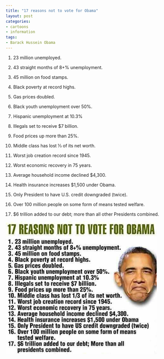 ```yaml
---
title: "17 reasons not to vote for Obama"
layout: post
categories:
- cartoons
- information
tags:
- Barack Hussein Obama
---
```


1. 23 million unemployed.

2. 43 straight months of 8+% unemployment.

3. 45 million on food stamps.

4. Black poverty at record highs.

5. Gas prices doubled.

6. Black youth unemployment over 50%.

7. Hispanic unemployment at 10.3%

8. Illegals set to receive $7 billion.

9. Food prices up more than 25%.

10. Middle class has lost &frac13; of its net worth.

11. Worst job creation record since 1945.

12. Worst economic recovery in 75 years.

13. Average household income declined $4,300.

14. Health insurance increases $1,500 under Obama.

15. Only President to have U.S. credit downgraded (twice).

16. Over 100 million people on some form of means tested welfare.

17. $6 trillion added to our debt; more than all other Presidents combined.

![17 reasons not to vote for Obama](/assets/img/2012/11/17-reasons-not-to-vote-for-Obama.jpg)

